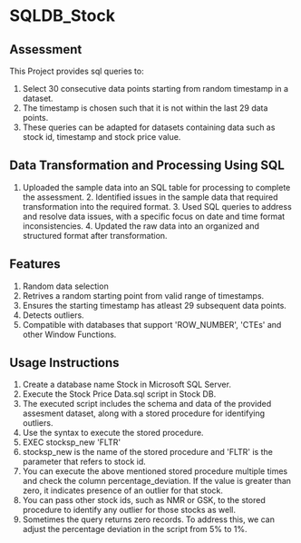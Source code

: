 # SQLDB_Stock
## Assessment

This Project provides sql queries to:
  1. Select 30 consecutive data points starting from random timestamp in a dataset.
  2. The timestamp is chosen such that it is not within the last 29 data points.
  3. These queries can be adapted for datasets containing data such as stock id, timestamp and stock price value.

## Data Transformation and Processing Using SQL
  1.	Uploaded the sample data into an SQL table for processing to complete the assessment.
	2.	Identified issues in the sample data that required transformation into the required format.
	3.	Used SQL queries to address and resolve data issues, with a specific focus on date and time format inconsistencies.
	4.	Updated the raw data into an organized and structured format after transformation.
  
## Features
  1. Random data selection
  2. Retrives a random starting point from valid range of timestamps.
  3. Ensures the starting timestamp has atleast 29 subsequent data points.
  4. Detects outliers.
  5. Compatible with databases that support 'ROW_NUMBER', 'CTEs' and other Window Functions.

## Usage Instructions
  1. Create a database name Stock in Microsoft SQL Server.
  2. Execute the Stock Price Data.sql script in Stock DB.
  3. The executed script includes the schema and data of the provided assesment dataset, along with a stored procedure for identifying outliers.
  4. Use the syntax to execute the stored procedure.
  5. EXEC stocksp_new 'FLTR'
  6. stocksp_new is the name of the stored procedure and 'FLTR' is the parameter that refers to stock id.
  7. You can execute the above mentioned stored procedure multiple times and check the column percentage_deviation. If the value is greater than zero, it indicates 
     presence of an outlier for that stock.
  8. You can pass other stock ids, such as NMR or GSK, to the stored procedure to identify any outlier for those stocks as well.
  9. Sometimes the query returns zero records. To address this, we can adjust the percentage deviation in the script from 5% to 1%.
